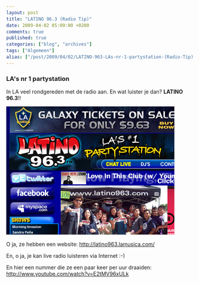 ```yaml
---
layout: post
title: "LATINO 96.3 (Radio Tip)"
date: 2009-04-02 05:09:00 +0200
comments: true
published: true
categories: ["blog", "archives"]
tags: ["Algemeen"]
alias: ["/post/2009/04/02/LATINO-963-LAs-nr-1-partystation-(Radio-Tip).aspx", "/post/2009/04/02/latino-963-las-nr-1-partystation-(radio-tip).aspx"]
---
```

### LA&#39;s nr 1 partystation

In LA veel rondgereden met de radio aan. En wat luister je dan? <strong>LATINO 96.3</strong>!!

![Lationo 96.3](/assets/2009/4/latino963.jpg)
<!-- more -->

O ja, ze hebben een website:
<a href="http://latino963.lamusica.com/">http://latino963.lamusica.com/</a><br />

En, o ja, je kan live radio luisteren via Internet :-) <br />

En hier een nummer die ze een paar keer per uur draaiden:<br />
http://www.youtube.com/watch?v=E2tMV96xULk 
